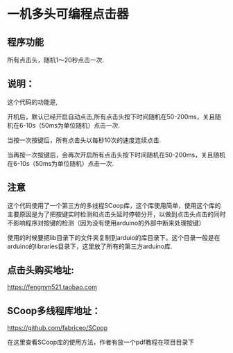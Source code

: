 # 一机多头可编程点击器

## 程序功能

所有点击头，随机1～20秒点击一次.

## 说明：

这个代码的功能是,

开机后，默认已经开启自动点击,所有点击头按下时间随机在50-200ms，关且随机在6-10s（50ms为单位随机）点击一次.

当按一次按键后，所有点击头以每秒10次的速度连续点击.

当再按一次按键后，会再次开启所有点击头按下时间随机在50-200ms，关且随机在6-10s（50ms为单位随机）点击一次.


## 注意

这个代码使用了一个第三方的多线程SCoop库，这个库使用简单，使用这个库的主要原因是为了把按键实时检测和点击头延时停顿分开，以做到点击头点击的同时不影响程序对按键的检测（因为没有使用arduino的外部中断来处理按键）

使用的时候要把lib目录下的文件夹复制到arduio的库目录下。这个目录一般是在arduino的libraries目录下，这里放了所有的第三方arduino库.

## 点击头购买地址:

https://fengmm521.taobao.com

## SCoop多线程库地址：

https://github.com/fabriceo/SCoop

在这里查看SCoop库的使用方法，作者有放一个pdf教程在项目目录下
